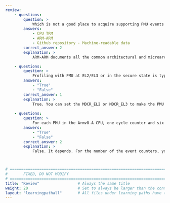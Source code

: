 ```yaml
---
review:
    - questions:
        question: >
            Which is not a good place to acquire supporting PMU events for the specified CPU?
        answers:
            - CPU TRM
            - ARM-ARM
            - Github repository - Machine-readable data
        correct_answer: 2                   
        explanation: >
            ARM-ARM documents all the common architectural and microarchitectural PMU events. For a specified CPU, not all of them are supported. You should refer to the CPU TRM or Github repository - Machine-readable data.

    - questions:
        question: >
            Profiling with PMU at EL2/EL3 or in the secure state is typically restricted to prevent potential information leakage.
        answers:
            - "True"
            - "False"
        correct_answer: 1                   
        explanation: >
            True. You can set the MDCR_EL2 or MDCR_EL3 to make the PMU profiling working.
               
    - questions:
        question: >
            For each PMU in the Armv8-A CPU, one cycle counter and six event counters are supported.
        answers:
            - "True"
            - "False"
        correct_answer: 2          
        explanation: >
            False. It depends. For the number of the event counters, you should refer to the CPU TRM or the PMCR_EL0.N bit field.



# ================================================================================
#       FIXED, DO NOT MODIFY
# ================================================================================
title: "Review"                 # Always the same title
weight: 20                      # Set to always be larger than the content in this path
layout: "learningpathall"       # All files under learning paths have this same wrapper
---
```

